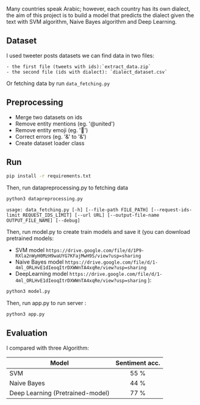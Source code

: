 
Many countries speak Arabic; however, each country has its own dialect, the aim of this project is to
build a model that predicts the dialect given the text with SVM algorithm, Naive Bayes algorithm and Deep Learning.

## Dataset
  I used tweeter posts datasets we can find data in  two files:
    
    - the first file (tweets with ids):`extract_data.zip`
    - the second file (ids with dialect): `dialect_dataset.csv`
    
  Or fetching data by run `data_fetching.py`

## Preprocessing 
  - Merge two datasets on ids
  - Remove entity mentions (eg. '@united')
  - Remove entity emoji (eg. '🌺')
  - Correct errors (eg. '&amp;' to '&')
  - Create dataset loader class

## Run
```bash
pip install -r requirements.txt
```

Then, run datapreprocessing.py to fetching data
```bash
python3 datapreprocessing.py
```
`
usage: data_fetching.py [-h] [--file-path FILE_PATH]
                        [--request-ids-limit REQUEST_IDS_LIMIT] [--url URL]
                        [--output-file-name OUTPUT_FILE_NAME] [--debug]
`

Then, run model.py to create train models and save it 
(you can download pretrained models:
  - SVM model `https://drive.google.com/file/d/1P9-RXla2nWyH0MzH9waUYG7KFajMwH9S/view?usp=sharing` 
  - Naive Bayes model `https://drive.google.com/file/d/1-4ml_ORLHvE1dIeoqItrDXWWnTA4xqRe/view?usp=sharing`
  - DeepLearning model `https://drive.google.com/file/d/1-4ml_ORLHvE1dIeoqItrDXWWnTA4xqRe/view?usp=sharing`
  ):
  
```bash
python3 model.py
```


Then, run app.py to run server :

```bash
python3 app.py
```

## Evaluation

I compared with three Algorithm:

<center>
  
|            Model                         | Sentiment acc. |
| ---------------------------------------- |:--------------:|
| SVM                                      |      55 %      |
| Naive Bayes                              |      44 %      |
| Deep Learning (Pretrained-model)         |      77 %      |

</center>
